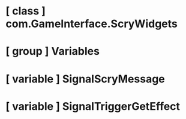 # [ class ] com.GameInterface.ScryWidgets

# [ group ] Variables

# [ variable ] SignalScryMessage

# [ variable ] SignalTriggerGetEffect

